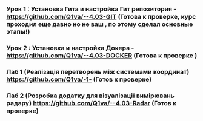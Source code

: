 ### Урок 1 : Установка Гита и настройка Гит репозитория - https://github.com/Q1va/--4.03-GIT (Готова к проверке, курс проходил еще давно но не ваш , по этому сделал основные этапы!)
### Урок 2 : Установка и настройка Докера - https://github.com/Q1va/--4.03-DOCKER (Готова к проверке )

### Лаб 1 (Реалізація перетворень між системами координат) https://github.com/Q1va/-1- (Готов к проверке)


### Лаб 2 (Розробка додатку для візуалізації вимірювань радару) https://github.com/Q1va/--4.03-Radar (Готов к проверке)

